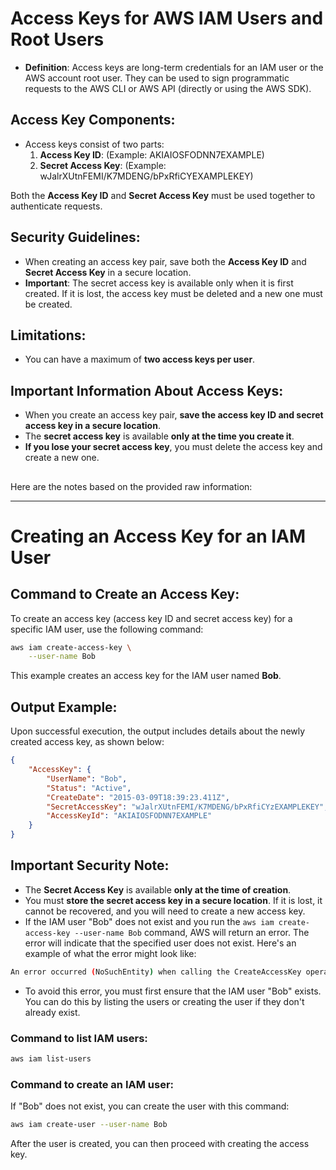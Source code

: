 

# Access Keys for AWS IAM Users and Root Users

- **Definition**: Access keys are long-term credentials for an IAM user or the AWS account root user. They can be used to sign programmatic requests to the AWS CLI or AWS API (directly or using the AWS SDK).

## Access Key Components:
- Access keys consist of two parts:
  1. **Access Key ID**: (Example: AKIAIOSFODNN7EXAMPLE)
  2. **Secret Access Key**: (Example: wJalrXUtnFEMI/K7MDENG/bPxRfiCYEXAMPLEKEY)

Both the **Access Key ID** and **Secret Access Key** must be used together to authenticate requests.

## Security Guidelines:
- When creating an access key pair, save both the **Access Key ID** and **Secret Access Key** in a secure location.
- **Important**: The secret access key is available only when it is first created. If it is lost, the access key must be deleted and a new one must be created.

## Limitations:
- You can have a maximum of **two access keys per user**.


## Important Information About Access Keys:
- When you create an access key pair, **save the access key ID and secret access key in a secure location**.
- The **secret access key** is available **only at the time you create it**.
- **If you lose your secret access key**, you must delete the access key and create a new one.


##

Here are the notes based on the provided raw information:

---

# Creating an Access Key for an IAM User

## Command to Create an Access Key:
To create an access key (access key ID and secret access key) for a specific IAM user, use the following command:

```bash
aws iam create-access-key \
    --user-name Bob
```

This example creates an access key for the IAM user named **Bob**.

## Output Example:
Upon successful execution, the output includes details about the newly created access key, as shown below:

```json
{
    "AccessKey": {
        "UserName": "Bob",
        "Status": "Active",
        "CreateDate": "2015-03-09T18:39:23.411Z",
        "SecretAccessKey": "wJalrXUtnFEMI/K7MDENG/bPxRfiCYzEXAMPLEKEY",
        "AccessKeyId": "AKIAIOSFODNN7EXAMPLE"
    }
}
```

## Important Security Note:
- The **Secret Access Key** is available **only at the time of creation**.
- You must **store the secret access key in a secure location**. If it is lost, it cannot be recovered, and you will need to create a new access key.
- If the IAM user "Bob" does not exist and you run the `aws iam create-access-key --user-name Bob` command, AWS will return an error. The error will indicate that the specified user does not exist. Here's an example of what the error might look like:

```bash
An error occurred (NoSuchEntity) when calling the CreateAccessKey operation: The user with name Bob cannot be found.
```
- To avoid this error, you must first ensure that the IAM user "Bob" exists. You can do this by listing the users or creating the user if they don't already exist.

### Command to list IAM users:
```bash
aws iam list-users
```

### Command to create an IAM user:
If "Bob" does not exist, you can create the user with this command:
```bash
aws iam create-user --user-name Bob
```
After the user is created, you can then proceed with creating the access key.





